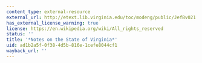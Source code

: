 ```yaml
---
content_type: external-resource
external_url: http://etext.lib.virginia.edu/toc/modeng/public/JefBv021.html
has_external_license_warning: true
license: https://en.wikipedia.org/wiki/All_rights_reserved
status: ''
title: '*Notes on the State of Virginia*'
uid: ad1b2a5f-0f38-4d5b-816e-1cefe8044cf1
wayback_url: ''
---
```

